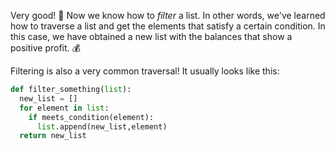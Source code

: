 Very good! :raised_hands: Now we know how to _filter_ a list. In other words, we've learned how to traverse a list and get the elements that satisfy a certain condition. In this case, we have obtained a new list with the balances that show a positive profit. :moneybag:

Filtering is also a very common traversal! It usually looks like this:

```python
def filter_something(list):
  new_list = []
  for element in list:
    if meets_condition(element):
      list.append(new_list,element)
  return new_list
```